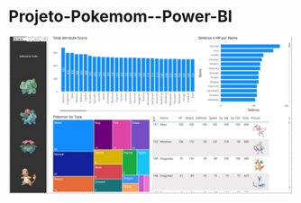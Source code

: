 # Projeto-Pokemom--Power-BI

![Screenshot](https://raw.githubusercontent.com/olivierdenilson/Projeto-Pokemom---Power-BI/main/tela_projeto.jpg)
